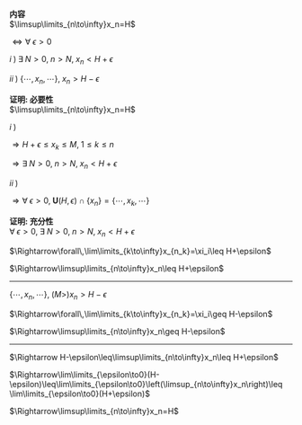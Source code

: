 **内容**  
$\limsup\limits_{n\to\infty}x_n=H$  
  
$\iff\forall\;\epsilon>0$  
  
$i\;)\;\exists\;N>0,\;n>N,\;x_n<H+\epsilon$  
  
$ii\;)\;\{\cdots,x_n,\cdots\},\;x_n>H-\epsilon$  
  
**证明: 必要性**  
$\limsup\limits_{n\to\infty}x_n=H$  
  
$i\;)$  
  
$\Rightarrow H+\epsilon\leq x_k\leq M,\;1\leq k\leq n$  
  
$\Rightarrow \exists\;N>0,\;n>N,\;x_n<H+\epsilon$  
  
$ii\;)$  
  
$\Rightarrow \forall\;\epsilon>0,\;\mathbf{U}(H,\epsilon)\cap\{x_n\}=\{\cdots,x_k,\cdots\}$  
  
**证明: 充分性**  
$\forall\;\epsilon>0,\;\exists\;N>0,\;n>N,\;x_n<H+\epsilon$  
  
$\Rightarrow\forall\,\lim\limits_{k\to\infty}x_{n_k}=\xi_i\leq H+\epsilon$  
  
$\Rightarrow\limsup\limits_{n\to\infty}x_n\leq H+\epsilon$  
  
---  
  
$\{\cdots,x_n,\cdots\},\;(M>)x_n>H-\epsilon$  
  
$\Rightarrow\forall\,\lim\limits_{k\to\infty}x_{n_k}=\xi_i\geq H-\epsilon$  
  
$\Rightarrow\limsup\limits_{n\to\infty}x_n\geq H-\epsilon$  
  
---  
  
$\Rightarrow H-\epsilon\leq\limsup\limits_{n\to\infty}x_n\leq H+\epsilon$  
  
$\Rightarrow\lim\limits_{\epsilon\to0}(H-\epsilon)\leq\lim\limits_{\epsilon\to0}\left(\limsup_{n\to\infty}x_n\right)\leq \lim\limits_{\epsilon\to0}(H+\epsilon)$  
  
$\Rightarrow\limsup\limits_{n\to\infty}x_n=H$  
